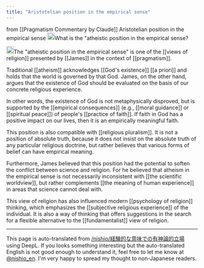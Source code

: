```yaml
---
title: "Aristotelian position in the empirical sense"
---
```


from  [[Pragmatism Commentary by Claude]]
Aristotelian position in the empirical sense
<img src='https://scrapbox.io/api/pages/nishio-en/nishio/icon' alt='nishio.icon' height="19.5"/>What is the "atheistic position in the empirical sense?

<img src='https://scrapbox.io/api/pages/nishio-en/claude/icon' alt='claude.icon' height="19.5"/>The "atheistic position in the empirical sense" is one of the [[views of religion]] presented by [[James]] in the context of [[pragmatism]].

Traditional [[atheism]] acknowledges [[God's existence]] [[a priori]] and holds that the world is governed by that God. James, on the other hand, argues that the existence of God should be evaluated on the basis of our concrete religious experience.

In other words, the existence of God is not metaphysically disproved, but is supported by the [[empirical consequences]] (e.g., [[moral guidance]] or [[spiritual peace]]) of people's [[practice of faith]]. If faith in God has a positive impact on our lives, then it is an empirically meaningful faith.

This position is also compatible with [[religious pluralism]]. It is not a position of absolute truth, because it does not insist on the absolute truth of any particular religious doctrine, but rather believes that various forms of belief can have empirical meaning.

Furthermore, James believed that this position had the potential to soften the conflict between science and religion. For he believed that atheism in the empirical sense is not necessarily inconsistent with [[the scientific worldview]], but rather complements [[the meaning of human experience]] in areas that science cannot deal with.

This view of religion has also influenced modern [[psychology of religion]] thinking, which emphasizes the [[subjective religious experience]] of the individual. It is also a way of thinking that offers suggestions in the search for a flexible alternative to the [[fundamentalist]] view of religion.

---
This page is auto-translated from [/nishio/経験的な意味での有神論的立場](https://scrapbox.io/nishio/経験的な意味での有神論的立場) using DeepL. If you looks something interesting but the auto-translated English is not good enough to understand it, feel free to let me know at [@nishio_en](https://twitter.com/nishio_en). I'm very happy to spread my thought to non-Japanese readers.